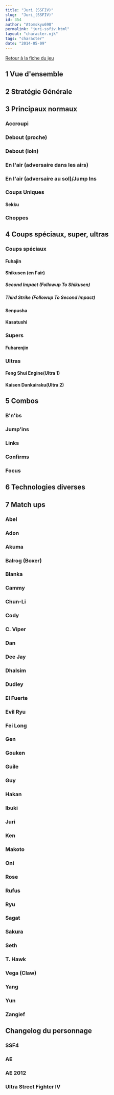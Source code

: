 ```yaml
---
title: "Juri (SSFIV)"
slug:  "Juri_(SSFIV)"
id: 354
author: "Atomskyu698"
permalink: "juri-ssfiv.html"
layout: "character.njk"
tags: "character"
date: "2014-05-09"
---
```


[Retour à la fiche du
jeu](http://wiki.basgrospoing.fr/index.php/Super_Street_Fighter_IV)

## 1 Vue d'ensemble

## 2 Stratégie Générale

## 3 Principaux normaux

### Accroupi

### Debout (proche)

### Debout (loin)

### En l'air (adversaire dans les airs)

### En l'air (adversaire au sol)/Jump Ins

### Coups Uniques

#### Sekku

### Choppes

## 4 Coups spéciaux, super, ultras

### Coups spéciaux

#### Fuhajin

#### Shikusen (en l'air)

##### Second Impact (Followup To Shikusen)

##### Third Strike (Followup To Second Impact)

#### Senpusha

#### Kasatushi

### Supers

#### Fuharenjin

### Ultras

#### Feng Shui Engine(Ultra 1)

#### Kaisen Dankairaku(Ultra 2)

## 5 Combos

### B'n'bs

### Jump'ins

### Links

### Confirms

### Focus

## 6 Technologies diverses

## 7 Match ups

### Abel

### Adon

### Akuma

### Balrog (Boxer)

### Blanka

### Cammy

### Chun-Li

### Cody

### C. Viper

### Dan

### Dee Jay

### Dhalsim

### Dudley

### El Fuerte

### Evil Ryu

### Fei Long

### Gen

### Gouken

### Guile

### Guy

### Hakan

### Ibuki

### Juri

### Ken

### Makoto

### Oni

### Rose

### Rufus

### Ryu

### Sagat

### Sakura

### Seth

### T. Hawk

### Vega (Claw)

### Yang

### Yun

### Zangief

## Changelog du personnage

### SSF4

### AE

### AE 2012

### Ultra Street Fighter IV
